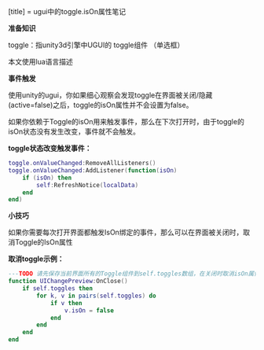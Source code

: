 [title] = ugui中的toggle.isOn属性笔记

**准备知识**

toggle：指unity3d引擎中UGUI的 toggle组件 （单选框）

本文使用lua语言描述



**事件触发**

使用unity的ugui，你如果细心观察会发现toggle在界面被关闭/隐藏(active=false)之后，toggle的isOn属性并不会设置为false。

如果你依赖于Toggle的isOn用来触发事件，那么在下次打开时，由于toggle的isOn状态没有发生改变，事件就不会触发。

**toggle状态改变触发事件：**

```lua
toggle.onValueChanged:RemoveAllListeners()
toggle.onValueChanged:AddListener(function(isOn)
	if (isOn) then
		self:RefreshNotice(localData)
	end
end)
```



**小技巧**

如果你需要每次打开界面都触发IsOn绑定的事件，那么可以在界面被关闭时，取消Toggle的IsOn属性

**取消toggle示例：**

```lua
---TODO 请先保存当前界面所有的Toggle组件到self.toggles数组，在关闭时取消isOn属性
function UIChangePreview:OnClose()
    if self.toggles then
        for k, v in pairs(self.toggles) do
            if v then
                v.isOn = false
            end
        end
    end
end
```

